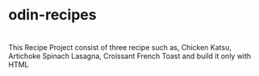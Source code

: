 # <h1 color="green">odin-recipes<h1>

<p>This Recipe Project consist of three recipe such as, Chicken Katsu, Artichoke Spinach Lasagna, Croissant French Toast and build it only with HTML</p>
